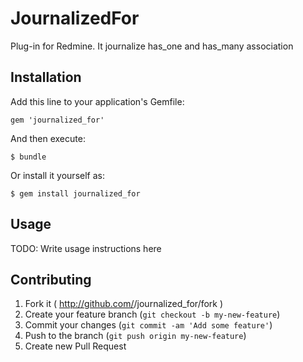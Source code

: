 # JournalizedFor

Plug-in for Redmine. It journalize has_one and has_many association

## Installation

Add this line to your application's Gemfile:

    gem 'journalized_for'

And then execute:

    $ bundle

Or install it yourself as:

    $ gem install journalized_for

## Usage

TODO: Write usage instructions here

## Contributing

1. Fork it ( http://github.com/<my-github-username>/journalized_for/fork )
2. Create your feature branch (`git checkout -b my-new-feature`)
3. Commit your changes (`git commit -am 'Add some feature'`)
4. Push to the branch (`git push origin my-new-feature`)
5. Create new Pull Request
